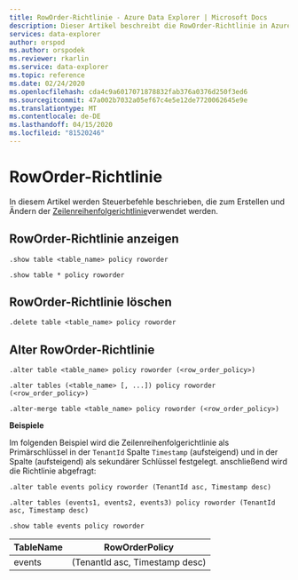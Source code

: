 ```yaml
---
title: RowOrder-Richtlinie - Azure Data Explorer | Microsoft Docs
description: Dieser Artikel beschreibt die RowOrder-Richtlinie in Azure Data Explorer.
services: data-explorer
author: orspod
ms.author: orspodek
ms.reviewer: rkarlin
ms.service: data-explorer
ms.topic: reference
ms.date: 02/24/2020
ms.openlocfilehash: cda4c9a6017071878832fab376a0376d250f3ed6
ms.sourcegitcommit: 47a002b7032a05ef67c4e5e12de7720062645e9e
ms.translationtype: MT
ms.contentlocale: de-DE
ms.lasthandoff: 04/15/2020
ms.locfileid: "81520246"
---
```

# <a name="roworder-policy"></a>RowOrder-Richtlinie

In diesem Artikel werden Steuerbefehle beschrieben, die zum Erstellen und Ändern der [Zeilenreihenfolgerichtlinie](../management/roworderpolicy.md)verwendet werden.

## <a name="show-roworder-policy"></a>RowOrder-Richtlinie anzeigen

```kusto
.show table <table_name> policy roworder

.show table * policy roworder
```

## <a name="delete-roworder-policy"></a>RowOrder-Richtlinie löschen

```kusto
.delete table <table_name> policy roworder
```

## <a name="alter-roworder-policy"></a>Alter RowOrder-Richtlinie

```kusto
.alter table <table_name> policy roworder (<row_order_policy>)

.alter tables (<table_name> [, ...]) policy roworder (<row_order_policy>)

.alter-merge table <table_name> policy roworder (<row_order_policy>)
```

**Beispiele**

Im folgenden Beispiel wird die Zeilenreihenfolgerichtlinie als Primärschlüssel in der `TenantId` Spalte `Timestamp` (aufsteigend) und in der Spalte (aufsteigend) als sekundärer Schlüssel festgelegt. anschließend wird die Richtlinie abgefragt:

```kusto
.alter table events policy roworder (TenantId asc, Timestamp desc)

.alter tables (events1, events2, events3) policy roworder (TenantId asc, Timestamp desc)

.show table events policy roworder 
```

|TableName|RowOrderPolicy| 
|---|---|
|events|(TenantId asc, Timestamp desc)| 